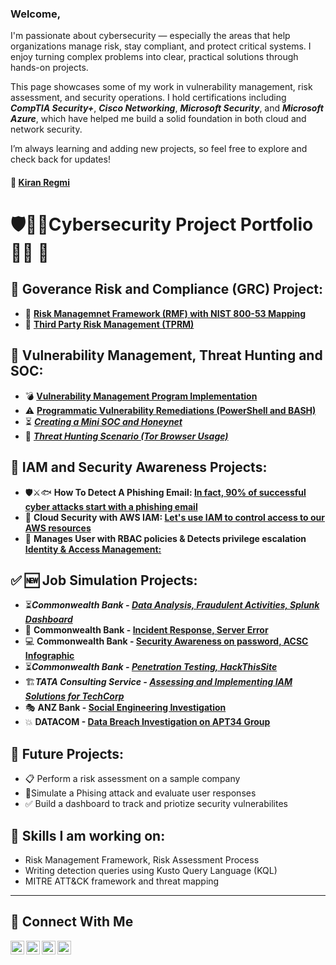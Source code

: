 
### Welcome,
I'm passionate about cybersecurity — especially the areas that help organizations manage risk, stay compliant, and protect critical systems. I enjoy turning complex problems into clear, practical solutions through hands-on projects.

This page showcases some of my work in vulnerability management, risk assessment, and security operations. I hold certifications including ***CompTIA Security+***, ***Cisco Networking***, ***Microsoft Security***, and ***Microsoft Azure***, which have helped me build a solid foundation in both cloud and network security.

I’m always learning and adding new projects, so feel free to explore and check back for updates!

#### 👤 <a href="https://www.linkedin.com/in/kiran-regmi/"> Kiran Regmi </a>

# 🛡️👨‍💻Cybersecurity Project Portfolio👨‍💻 🔐

## 📌 Goverance Risk and Compliance (GRC) Project:
- 🚨 **[Risk Managemnet Framework (RMF) with NIST 800-53 Mapping](https://gitHub.com/kiran-regmi/grc-rmf-nist800-53)**
- 🚨 **[Third Party Risk Management (TPRM)](https://gitHub.com/kiran-regmi/tprm)**

## 📌 Vulnerability Management, Threat Hunting and SOC:
- 💣 **[Vulnerability Management Program Implementation](https://github.com/kiran-regmi/vulnerability-management-program)**
- ⚠️ **[Programmatic Vulnerability Remediations (PowerShell and BASH)](http://github.com/kiran-regmi/programmatic-vulnerability-remediations)**
- ⏳ ***[Creating a Mini SOC and Honeynet](https://github.com/kiran-regmi/mini-soc-honeynet)***
- 🚨 ***[Threat Hunting Scenario (Tor Browser Usage)](https://github.com/kiran-regmi/threat-hunting-scenario-tor)***

## 📌 IAM and Security Awareness Projects:
- 🛡️⚔️🐟  **How To Detect A Phishing Email: [In fact, 90% of successful cyber attacks start with a phishing email](https://github.com/kiran-regmi/phishing-email-campaign)**
- 🔐 **Cloud Security with AWS IAM: [Let's use IAM to control access to our AWS resources](https://github.com/kiran-regmi/cloud-security-aws-iam)**
- 🔐 **Manages User with RBAC policies & Detects privilege escalation [Identity & Access Management:](https://github.com/kiran-regmi/rbac-iam-project)**

## ✅ 🆕 Job Simulation Projects:
- ⏳***Commonwealth Bank - [Data Analysis, Fraudulent Activities, Splunk Dashboard](https://github.com/kiran-regmi/data-analysis-fraudulent-activities)***
- 🚨 **Commonwealth Bank - [Incident Response, Server Error](https://github.com/kiran-regmi/incident-response-server-error)**
- 💻 **Commonwealth Bank - [Security Awareness on password, ACSC Infographic](https://github.com/kiran-regmi/security-awareness-pwd-acsc-infographic)**
- ⏳***Commonwealth Bank - [Penetration Testing, HackThisSite](://github.com/kiran-regmi/penetration-testing-hackthissite)***
- 🏗️***TATA Consulting Service - [Assessing and Implementing IAM Solutions for TechCorp](https://github.com/kiran-regmi/assessing-implementing-IAM-solution)***
- 🎭 **ANZ Bank - [Social Engineering Investigation](https://github.com/kiran-regmi/social-engineering-investigation-anz)**
- 💥 **DATACOM - [Data Breach Investigation on APT34 Group](https://github.com/kiran-regmi/data-breach-investigation-apt34)**
    
## 👀 Future Projects:
- 📋 Perform a risk assessment on a sample company
- 🚨Simulate a Phising attack and evaluate user responses
- ✅ Build a dashboard to track and priotize security vulnerabilites

## 👋 Skills I am working on:
- Risk Management Framework, Risk Assessment Process
- Writing detection queries using Kusto Query Language (KQL)
- MITRE ATT&CK framework and threat mapping


<hr/>

## 🤳 Connect With Me

[<img align="left" alt="___________ | YouTube" width="22px" src="https://cdn.jsdelivr.net/npm/simple-icons@v3/icons/youtube.svg" />][youtube]
[<img align="left" alt="___________ | Twitter" width="22px" src="https://cdn.jsdelivr.net/npm/simple-icons@v3/icons/twitter.svg" />][twitter]
[<img align="left" alt="___________ | LinkedIn" width="22px" src="https://cdn.jsdelivr.net/npm/simple-icons@v3/icons/linkedin.svg" />][linkedin]
[<img align="left" alt="___________ | Instagram" width="22px" src="https://cdn.jsdelivr.net/npm/simple-icons@v3/icons/instagram.svg" />][instagram]

[twitter]: https://twitter.com/___________
[youtube]: https://www.youtube.com/@kiran-regmi-cyber-defense/
[instagram]: https://www.instagram.com/___________
[linkedin]: https://linkedin.com/in/kiran-regmi/_


<!--
<img width="35" alt="image" src="https://github.com/user-attachments/assets/2f41c7cd-5ea8-4475-b451-a37161b6c3fb"> 
<img width="35" alt="image" src="https://github.com/user-attachments/assets/77649969-9910-4994-8b96-74a116cfb2a8">
-->
